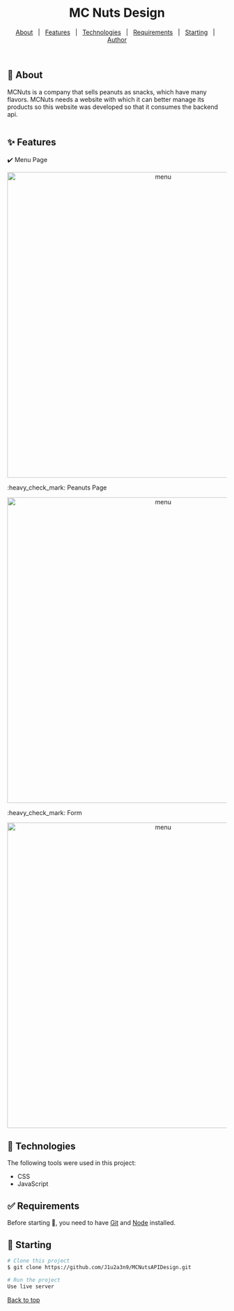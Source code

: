 <h1 align="center">MC Nuts Design </h1>

<!-- Status -->

<!-- <h4 align="center"> 
	🚧  CSS Work 🚀 Under construction...  🚧
</h4> 

<hr> -->

<p align="center">
  <a href="#dart-about">About</a> &#xa0; | &#xa0; 
  <a href="#sparkles-features">Features</a> &#xa0; | &#xa0;
  <a href="#rocket-technologies">Technologies</a> &#xa0; | &#xa0;
  <a href="#white_check_mark-requirements">Requirements</a> &#xa0; | &#xa0;
  <a href="#checkered_flag-starting">Starting</a> &#xa0; | &#xa0;
  <a href="https://github.com/DussanFreire" target="_blank">Author</a>
</p>

<br>

## :dart: About ##

MCNuts is a company that sells peanuts as snacks, which have many flavors.
MCNuts needs a website with which it can better manage its products so this website was developed so that it consumes the backend api. 


<img source>


## :sparkles: Features ##

:heavy_check_mark: Menu Page
<p align="center">
  <img src="./photos/pizza-menu-page.png" width="700" title="menu">
</p>
:heavy_check_mark: Peanuts Page
<p align="center">
  <img src="./photos/pizza-page.png" width="700" title="menu">
</p>
:heavy_check_mark: Form
<p align="center">
  <img src="./photos/pizza-form-page.png" width="700" title="menu">
</p>

## :rocket: Technologies ##

The following tools were used in this project:

* CSS
* JavaScript

## :white_check_mark: Requirements ##

Before starting :checkered_flag:, you need to have [Git](https://git-scm.com) and [Node](https://nodejs.org/en/) installed.

## :checkered_flag: Starting ##

```bash
# Clone this project
$ git clone https://github.com/J1u2a3n9/MCNutsAPIDesign.git

# Run the project
Use live server
```



<a href="#top">Back to top</a>
